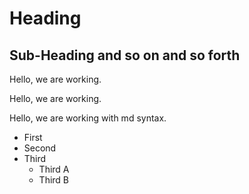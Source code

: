 # Heading
## Sub-Heading and so on and so forth
Hello, we are working.

Hello, we are working.

Hello, we are working with md syntax.

- First
- Second
- Third
    - Third A
    - Third B
